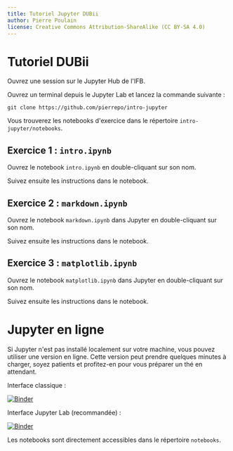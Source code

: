 ```yaml
---
title: Tutoriel Jupyter DUBii
author: Pierre Poulain
license: Creative Commons Attribution-ShareAlike (CC BY-SA 4.0)
---
```


# Tutoriel DUBii

Ouvrez une session sur le Jupyter Hub de l'IFB.

Ouvrez un terminal depuis le Jupyter Lab et lancez la commande suivante :
```
git clone https://github.com/pierrepo/intro-jupyter
```

Vous trouverez les notebooks d'exercice dans le répertoire `intro-jupyter/notebooks`.

## Exercice 1 : `intro.ipynb`

Ouvrez le notebook `intro.ipynb` en double-cliquant sur son nom.

Suivez ensuite les instructions dans le notebook.


## Exercice 2 : `markdown.ipynb`

Ouvrez le notebook `markdown.ipynb` dans Jupyter en double-cliquant sur son nom. 

Suivez ensuite les instructions dans le notebook.


## Exercice 3 : `matplotlib.ipynb`

Ouvrez le notebook `matplotlib.ipynb` dans Jupyter en double-cliquant sur son nom. 

Suivez ensuite les instructions dans le notebook.



# Jupyter en ligne

Si Jupyter n'est pas installé localement sur votre machine, vous pouvez utiliser une version en ligne. Cette version peut prendre quelques minutes à charger, soyez patients et profitez-en pour vous préparer un thé en attendant.

Interface classique :

[![Binder](https://mybinder.org/badge.svg)](https://mybinder.org/v2/gh/pierrepo/intro-jupyter/master)

Interface Jupyter Lab (recommandée) :

[![Binder](https://mybinder.org/badge.svg)](https://mybinder.org/v2/gh/pierrepo/intro-jupyter/master?urlpath=lab)

Les notebooks sont directement accessibles dans le répertoire `notebooks`.